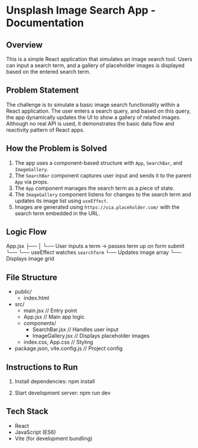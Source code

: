 Unsplash Image Search App - Documentation
======================================

Overview
--------
This is a simple React application that simulates an image search tool.
Users can input a search term, and a gallery of placeholder images is displayed
based on the entered search term.

Problem Statement
-----------------
The challenge is to simulate a basic image search functionality within a React application.
The user enters a search query, and based on this query, the app dynamically updates the UI
to show a gallery of related images. Although no real API is used, it demonstrates the basic
data flow and reactivity pattern of React apps.

How the Problem is Solved
--------------------------
1. The app uses a component-based structure with `App`, `SearchBar`, and `ImageGallery`.
2. The `SearchBar` component captures user input and sends it to the parent `App` via props.
3. The `App` component manages the search term as a piece of state.
4. The `ImageGallery` component listens for changes to the search term and updates its image list using `useEffect`.
5. Images are generated using `https://via.placeholder.com/` with the search term embedded in the URL.

Logic Flow
----------
App.jsx
 ├── <SearchBar onSearch={setQuery} />
 │     └── User inputs a term → passes term up on form submit
 └── <ImageGallery searchTerm={query} />
       └── useEffect watches `searchTerm`
           └── Updates image array
               └── Displays image grid

File Structure
--------------
- public/
  - index.html
- src/
  - main.jsx         // Entry point
  - App.jsx          // Main app logic
  - components/
      - SearchBar.jsx       // Handles user input
      - ImageGallery.jsx    // Displays placeholder images
  - index.css, App.css      // Styling
- package.json, vite.config.js // Project config

Instructions to Run
-------------------
1. Install dependencies:
    npm install

2. Start development server:
    npm run dev

Tech Stack
----------
- React
- JavaScript (ES6)
- Vite (for development bundling)

